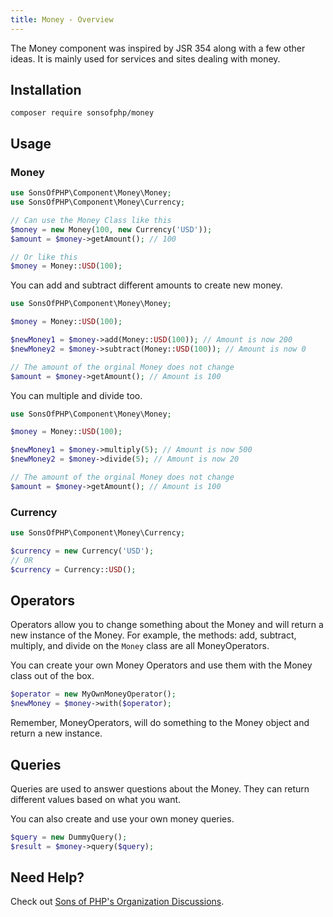 ```yaml
---
title: Money - Overview
---
```


The Money component was inspired by JSR 354 along with a few other ideas. It is
mainly used for services and sites dealing with money.

## Installation

```shell
composer require sonsofphp/money
```

## Usage

### Money

```php
use SonsOfPHP\Component\Money\Money;
use SonsOfPHP\Component\Money\Currency;

// Can use the Money Class like this
$money = new Money(100, new Currency('USD'));
$amount = $money->getAmount(); // 100

// Or like this
$money = Money::USD(100);
```

You can add and subtract different amounts to create new money.

```php
use SonsOfPHP\Component\Money\Money;

$money = Money::USD(100);

$newMoney1 = $money->add(Money::USD(100)); // Amount is now 200
$newMoney2 = $money->subtract(Money::USD(100)); // Amount is now 0

// The amount of the orginal Money does not change
$amount = $money->getAmount(); // Amount is 100
```

You can multiple and divide too.

```php
use SonsOfPHP\Component\Money\Money;

$money = Money::USD(100);

$newMoney1 = $money->multiply(5); // Amount is now 500
$newMoney2 = $money->divide(5); // Amount is now 20

// The amount of the orginal Money does not change
$amount = $money->getAmount(); // Amount is 100
```

### Currency
```php
use SonsOfPHP\Component\Money\Currency;

$currency = new Currency('USD');
// OR
$currency = Currency::USD();
```

## Operators

Operators allow you to change something about the Money and will return a new
instance of the Money. For example, the methods: add, subtract, multiply, and
divide on the `Money` class are all MoneyOperators.

You can create your own Money Operators and use them with the Money class out of
the box.

```php
$operator = new MyOwnMoneyOperator();
$newMoney = $money->with($operator);
```

Remember, MoneyOperators, will do something to the Money object and return a new
instance.

## Queries

Queries are used to answer questions about the Money. They can return different
values based on what you want.

You can also create and use your own money queries.

```php
$query = new DummyQuery();
$result = $money->query($query);
```

## Need Help?

Check out [Sons of PHP's Organization Discussions][discussions].

[discussions]: https://github.com/orgs/SonsOfPHP/discussions
